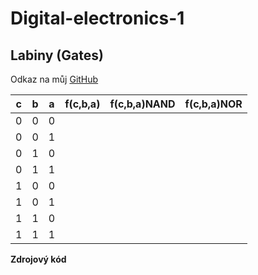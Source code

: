 # Digital-electronics-1

## Labiny (Gates)

Odkaz na můj [GitHub](https://github.com/xkrych01/Digital-electronics-1)




| **c** | **b** |**a** | **f(c,b,a)** | **f(c,b,a)NAND** |**f(c,b,a)NOR** |
| :-: | :-: | :-: | :-: | :-: | :-: |
| 0 | 0 | 0 |  |  |  |
| 0 | 0 | 1 |  |  |  |
| 0 | 1 | 0 |  |  |  |
| 0 | 1 | 1 |  |  |  |
| 1 | 0 | 0 |  |  |  |
| 1 | 0 | 1 |  |  |  |
| 1 | 1 | 0 |  |  |  |
| 1 | 1 | 1 |  |  |  |



**Zdrojový kód**


```


```


